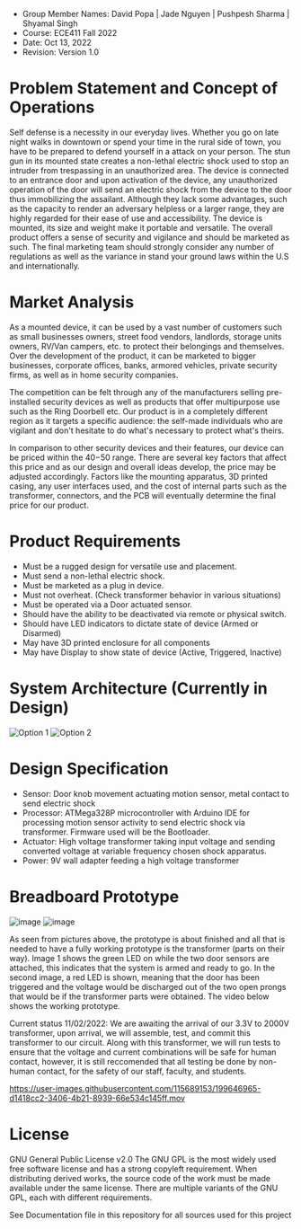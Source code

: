 * Group Member Names: David Popa | Jade Nguyen | Pushpesh Sharma | Shyamal Singh
* Course: ECE411 Fall 2022
* Date: Oct 13, 2022
* Revision: Version 1.0

# Problem Statement and Concept of Operations
Self defense is a necessity in our everyday lives. Whether you go on late night walks in downtown or spend your time in the rural side of town, you have to be prepared to defend yourself in a attack on your person. The stun gun in its mounted state creates a non-lethal electric shock used to stop an intruder from trespassing in an unauthorized area. The device is connected to an entrance door and upon activation of the device, any unauthorized operation of the door will send an electric shock from the device to the door thus immobilizing the assailant. Although they lack some advantages, such as the capacity to render an adversary helpless or a larger range, they are highly regarded for their ease of use and accessibility. The device is mounted, its size and weight make it portable and versatile. The overall product offers a sense of security and vigilance and should be marketed as such. The final marketing team should strongly consider any number of regulations as well as the variance in stand your ground laws within the U.S and internationally. 

# Market Analysis 
As a mounted device, it can be used by a vast number of customers such as small businesses owners, street food vendors, landlords, storage units owners, RV/Van campers, etc. to protect their belongings and themselves.
Over the development of the product, it can be marketed to bigger businesses, corporate offices, banks, armored vehicles, private security firms, as well as in home security companies. 

The competition can be felt through any of the manufacturers selling pre-installed security devices as well as products that offer multipurpose use such as the Ring Doorbell etc. Our product is in a completely different region as it targets a specific audience: the self-made individuals who are vigilant and don't hesitate to do what's necessary to protect what's theirs. 
	
In comparison to other security devices and their features, our device can be priced within the $40-$50 range. There are several key factors that affect this price and as our design and overall ideas develop, the price may be adjusted accordingly. Factors like the mounting apparatus, 3D printed casing, any user interfaces used, and the cost of internal parts such as the transformer, connectors, and the PCB will eventually determine the final price for our product. 

# Product Requirements
* Must be a rugged design for versatile use and placement.
* Must send a non-lethal electric shock.
* Must be marketed as a plug in device. 
* Must not overheat. (Check transformer behavior in various situations)
* Must be operated via a Door actuated sensor. 
* Should have the ability to be deactivated via remote or physical switch. 
* Should have LED indicators to dictate state of device (Armed or Disarmed)
* May have 3D printed enclosure for all components
* May have Display to show state of device (Active, Triggered, Inactive)

# System Architecture (Currently in Design)
![Option 1](https://user-images.githubusercontent.com/115724190/196858582-5a1dcb22-82a2-43b2-aa61-d16b79606474.png)
![Option 2](https://user-images.githubusercontent.com/115724190/196858609-91594342-48de-4b04-a257-43f4444c5be2.png)

# Design Specification
* Sensor: Door knob movement actuating motion sensor, metal contact to send electric shock
* Processor: ATMega328P microcontroller with Arduino IDE for processing motion sensor activity to send electric shock via transformer. Firmware used will be the Bootloader.  
* Actuator: High voltage transformer taking input voltage and sending converted voltage at variable frequency chosen shock apparatus. 
* Power: 9V wall adapter feeding a high voltage transformer 

# Breadboard Prototype
![image](https://user-images.githubusercontent.com/115689153/199646462-8e9b4bc8-24c1-4714-a9c9-f2159e9374ba.png)
![image](https://user-images.githubusercontent.com/115689153/199646475-9283b2f0-f506-44e4-b32a-27f7112a0dc9.png)

 As seen from pictures above, the prototype is about finished and all that is needed to have a fully working prototype is the transformer (parts on their way). Image 1 shows the green LED on while the two door sensors are attached, this indicates that the system is armed and ready to go. In the second image, a red LED is shown, meaning that the door has been triggered and the voltage would be discharged out of the two open prongs that would be if the transformer parts were obtained. The video below shows the working prototype.
 
 Current status 11/02/2022: We are awaiting the arrival of our 3.3V to 2000V transformer, upon arrival, we will assemble, test, and commit this transformer to our circuit. Along with this transformer, we will run tests to ensure that the voltage and current combinations will be safe for human contact, however, it is still reccomended that all testing be done by non-human contact, for the safety of our staff, faculty, and students. 

https://user-images.githubusercontent.com/115689153/199646965-d1418cc2-3406-4b21-8939-66e534c145ff.mov

# License
GNU General Public License v2.0
The GNU GPL is the most widely used free software license and has a strong copyleft requirement. When distributing derived works, the source code of the work must be made available under the same license. There are multiple variants of the GNU GPL, each with different requirements.

See Documentation file in this repository for all sources used for this project
